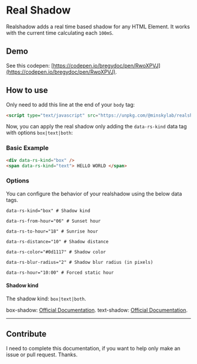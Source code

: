 # Real Shadow

Realshadow adds a real time based shadow for any HTML Element. It works with the current time calculating each `100mS`.

## Demo

See this codepen: [https://codepen.io/bregydoc/pen/RwoXPVJ](https://codepen.io/bregydoc/pen/RwoXPVJ).

## How to use

Only need to add this line at the end of your `body` tag:

```html
<script type="text/javascript" src="https://unpkg.com/@minskylab/realshadow@0.2.1/umd/index.js"></script>
```

Now, you can apply the real shadow only adding the `data-rs-kind` data tag with options `box|text|both`:

### Basic Example

```html
<div data-rs-kind="box" />
<span data-rs-kind="text"> HELLO WORLD </span>
```

### Options

You can configure the behavior of your realshadow using the below data tags.

```env
data-rs-kind="box" # Shadow kind
```

```env
data-rs-from-hour="06" # Sunset hour
```

```env
data-rs-to-hour="18" # Sunrise hour
```

```env
data-rs-distance="10" # Shadow distance
```

```env
data-rs-color="#0d1117" # Shadow color
```

```env
data-rs-blur-radius="2" # Shadow blur radius (in pixels)
```

```env
data-rs-hour="10:00" # Forced static hour
```

#### Shadow kind

The shadow kind: `box|text|both`.

box-shadow: [Official Documentation](https://developer.mozilla.org/en-US/docs/Web/CSS/box-shadow).
text-shadow: [Official Documentation](https://developer.mozilla.org/en-US/docs/Web/CSS/text-shadow).

---

## Contribute

I need to complete this documentation, if you want to help only make an issue or pull request. Thanks.

```

```
